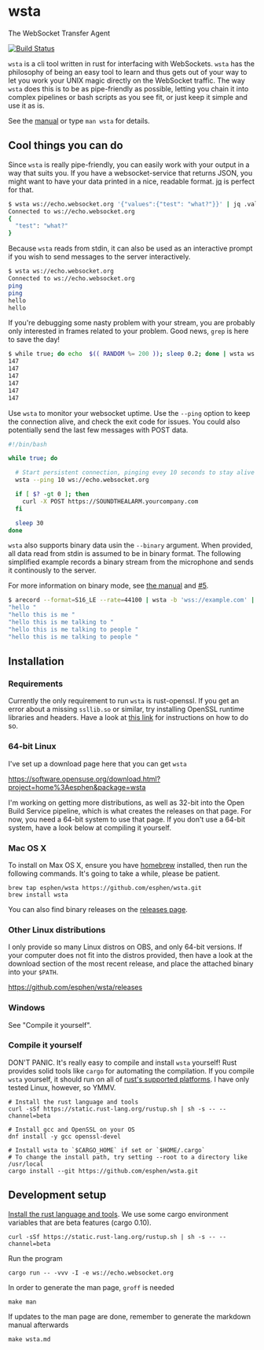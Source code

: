# wsta

The WebSocket Transfer Agent

[![Build Status](https://travis-ci.org/esphen/wsta.svg?branch=master)](https://travis-ci.org/esphen/wsta)

`wsta` is a cli tool written in rust for interfacing with WebSockets. `wsta` has
the philosophy of being an easy tool to learn and thus gets out of your way to
let you work your UNIX magic directly on the WebSocket traffic.
The way `wsta` does this is to be as pipe-friendly as possible, letting you
chain it into complex pipelines or bash scripts as you see fit, or just keep it
simple and use it as is.

See the [manual](wsta.md) or type `man wsta` for details.

## Cool things you can do

Since `wsta` is really pipe-friendly, you can easily work with your output in
a way that suits you. If you have a websocket-service that returns JSON, you
might want to have your data printed in a nice, readable format.
[jq](https://stedolan.github.io/jq/) is perfect for that.

```bash
$ wsta ws://echo.websocket.org '{"values":{"test": "what?"}}' | jq .values
Connected to ws://echo.websocket.org
{
  "test": "what?"
}
```

Because `wsta` reads from stdin, it can also be used as an interactive prompt
if you wish to send messages to the server interactively.

```bash
$ wsta ws://echo.websocket.org
Connected to ws://echo.websocket.org
ping
ping
hello
hello
```

If you're debugging some nasty problem with your stream, you are probably only
interested in frames related to your problem. Good news, `grep` is here to save
the day!

```bash
$ while true; do echo  $(( RANDOM %= 200 )); sleep 0.2; done | wsta ws://echo.websocket.org | grep '147'
147
147
147
147
147
147
```

Use `wsta` to monitor your websocket uptime. Use the `--ping` option to keep
the connection alive, and check the exit code for issues. You could also
potentially send the last few messages with POST data.

```bash
#!/bin/bash

while true; do

  # Start persistent connection, pinging evey 10 seconds to stay alive
  wsta --ping 10 ws://echo.websocket.org

  if [ $? -gt 0 ]; then
    curl -X POST https://SOUNDTHEALARM.yourcompany.com
  fi

  sleep 30
done
```

`wsta` also supports binary data usin the `--binary` argument. When provided,
all data read from stdin is assumed to be in binary format. The following
simplified example records a binary stream from the microphone and sends it
continously to the server.

For more information on binary mode, see
[the manual](https://github.com/esphen/wsta/blob/master/wsta.md) and
[#5](https://github.com/esphen/wsta/issues/5).

```bash
$ arecord --format=S16_LE --rate=44100 | wsta -b 'wss://example.com' | jq .results
"hello "
"hello this is me "
"hello this is me talking to "
"hello this is me talking to people "
"hello this is me talking to people "
```

## Installation

### Requirements

Currently the only requirement to run `wsta` is rust-openssl. If you get an error
about a missing `ssllib.so` or similar, try installing OpenSSL runtime libraries
and headers. Have a look at [this link](https://github.com/sfackler/rust-openssl#building)
for instructions on how to do so.

### 64-bit Linux
I've set up a download page here that you can get `wsta`

https://software.opensuse.org/download.html?project=home%3Aesphen&package=wsta

I'm working on getting more distributions, as well as 32-bit into the Open Build
Service pipeline, which is what creates the releases on that page. For now, you
need a 64-bit system to use that page. If you don't use a 64-bit system, have a
look below at compiling it yourself.

### Mac OS X
To install on Max OS X, ensure you have [homebrew](http://brew.sh) installed,
then run the following commands. It's going to take a while, please be patient.

    brew tap esphen/wsta https://github.com/esphen/wsta.git
    brew install wsta

You can also find binary releases on the
[releases page](https://github.com/esphen/wsta/releases).

### Other Linux distributions
I only provide so many Linux distros on OBS, and only 64-bit versions. If your
computer does not fit into the distros provided, then have a look at the
download section of the most recent release, and place the attached binary into
your `$PATH`.

https://github.com/esphen/wsta/releases

### Windows

See "Compile it yourself".

### Compile it yourself

DON'T PANIC. It's really easy to compile and install `wsta` yourself! Rust
provides solid tools like `cargo` for automating the compilation. If you compile
`wsta` yourself, it should run on all of
[rust's supported platforms](https://doc.rust-lang.org/book/getting-started.html#platform-support).
I have only tested Linux, however, so YMMV.

    # Install the rust language and tools
    curl -sSf https://static.rust-lang.org/rustup.sh | sh -s -- --channel=beta

    # Install gcc and OpenSSL on your OS
    dnf install -y gcc openssl-devel

    # Install wsta to `$CARGO_HOME` if set or `$HOME/.cargo`
    # To change the install path, try setting --root to a directory like /usr/local
    cargo install --git https://github.com/esphen/wsta.git

## Development setup

[Install the rust language and
tools](https://doc.rust-lang.org/book/getting-started.html#installing-rust).
We use some cargo environment variables that are beta features (cargo 0.10).

    curl -sSf https://static.rust-lang.org/rustup.sh | sh -s -- --channel=beta

Run the program

    cargo run -- -vvv -I -e ws://echo.websocket.org

In order to generate the man page, `groff` is needed

    make man

If updates to the man page are done, remember to generate the markdown manual
afterwards

    make wsta.md

